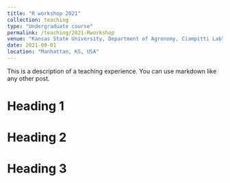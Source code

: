 ```yaml
---
title: "R workshop 2021"
collection: teaching
type: "Undergraduate course"
permalink: /teaching/2021-Rworkshop
venue: "Kansas State University, Department of Agronomy, Ciampitti Lab"
date: 2021-09-01
location: "Manhattan, KS, USA"
---
```


This is a description of a teaching experience. You can use markdown like any other post.

Heading 1
======

Heading 2
======

Heading 3
======
